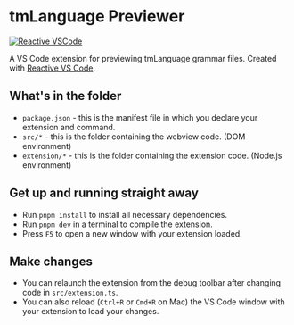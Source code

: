 # tmLanguage Previewer

[![Reactive VSCode](https://img.shields.io/badge/Reactive-VSCode-%23007ACC?style=flat&labelColor=%23229863
)](https://kermanx.github.io/reactive-vscode/)

A VS Code extension for previewing tmLanguage grammar files. Created with [Reactive VS Code]().

## What's in the folder

* `package.json` - this is the manifest file in which you declare your extension and command.
* `src/*` - this is the folder containing the webview code. (DOM environment)
* `extension/*` - this is the folder containing the extension code. (Node.js environment)

## Get up and running straight away

* Run `pnpm install` to install all necessary dependencies.
* Run `pnpm dev` in a terminal to compile the extension.
* Press `F5` to open a new window with your extension loaded.

## Make changes

* You can relaunch the extension from the debug toolbar after changing code in `src/extension.ts`.
* You can also reload (`Ctrl+R` or `Cmd+R` on Mac) the VS Code window with your extension to load your changes.
